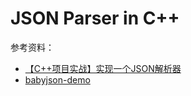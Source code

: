 # JSON Parser in C++

参考资料：
- [【C++项目实战】实现一个JSON解析器](https://www.bilibili.com/video/BV1pa4y1g7v6)
- [babyjson-demo](https://github.com/archibate/babyjson-demo)
